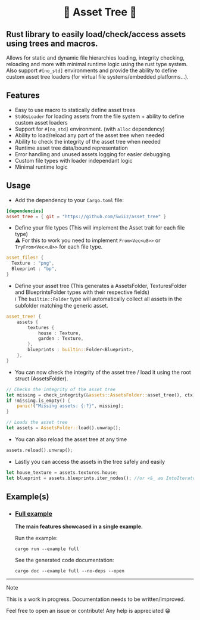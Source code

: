 <h1 align=center>📁 Asset Tree 🌲</h1>

## Rust library to easily load/check/access assets using trees and macros.

Allows for static and dynamic file hierarchies loading, integrity checking, reloading and more with minimal runtime logic using the rust type system.</br>
Also support `#[no_std]` environments and provide the ability to define custom asset tree loaders (for virtual file systems/embedded platforms...).

## Features

- Easy to use macro to statically define asset trees
- `StdOsLoader` for loading assets from the file system + ability to define custom asset loaders
- Support for `#[no_std]` environment. (with `alloc` dependency)
- Ability to load/reload any part of the asset tree when needed
- Ability to check the integrity of the asset tree when needed
- Runtime asset tree data/bound representation
- Error handling and unused assets logging for easier debugging
- Custom file types with loader independant logic
- Minimal runtime logic

## Usage

- Add the dependency to your `Cargo.toml` file:
```toml
[dependencies]
asset_tree = { git = "https://github.com/Swiiz/asset_tree" }
```

- Define your file types (This will implement the Asset trait for each file type)</br>
⚠ For this to work you need to implement `From<Vec<u8>>` or `TryFrom<Vec<u8>>` for each file type.
```rust
asset_files! {
  Texture : "png",
  Blueprint : "bp",
}
```

- Define your asset tree (This generates a AssetsFolder, TexturesFolder and BlueprintsFolder types with their respective fields)</br>
ℹ The `builtin::Folder` type will automatically collect all assets in the subfolder matching the generic asset.
```rust
asset_tree! {
    assets {
        textures {
            house : Texture,
            garden : Texture,
        },
        blueprints : builtin::Folder<Blueprint>,
    },
}
```

- You can now check the integrity of the asset tree / load it using the root struct (AssetsFolder).
```rust
// Checks the integrity of the asset tree
let missing = check_integrity(&assets::AssetsFolder::asset_tree(), ctx).unwrap();
if !missing.is_empty() {
    panic!("Missing assets: {:?}", missing);
}

// Loads the asset tree
let assets = AssetsFolder::load().unwrap();
```

- You can also reload the asset tree at any time
```rust
assets.reload().unwrap();
```

- Lastly you can access the assets in the tree safely and easily
```rust
let house_texture = assets.textures.house;
let blueprint = assets.blueprints.iter_nodes(); //or <&_ as IntoIterator>::into_iter() to only get values
```

## Example(s)

- ### [Full example](https://github.com/Swiiz/asset_tree/tree/master/examples/full.rs)
  **The main features showcased in a single example.**

  Run the example:
  ```
  cargo run --example full
  ```
  See the generated code documentation:
  ```
  cargo doc --example full --no-deps --open 
  ```
****************************

> [!NOTE]
> This is a work in progress. Documentation needs to be written/improved.
> 
> Feel free to open an issue or contribute! Any help is appreciated 😁
